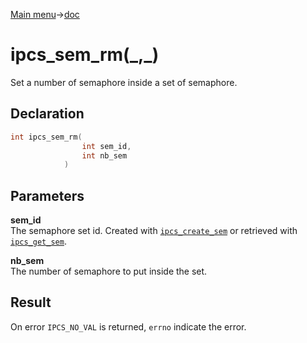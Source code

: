 [Main menu](../../Readme.md)->[doc](../IPCS-doc.md)

# ipcs_sem_rm(\_,\_)

Set a number of semaphore inside a set of semaphore.

## **Declaration**

```C
int ipcs_sem_rm(
                int sem_id,
                int nb_sem
            )
```

## **Parameters**
**sem_id**  
The semaphore set id. Created with [`ipcs_create_sem`](ipcs_create_sem.md) or retrieved with [`ipcs_get_sem`](ipcs_get_sem.md).

**nb_sem**  
The number of semaphore to put inside the set.

## **Result**
On error `IPCS_NO_VAL` is returned, `errno` indicate the error.
